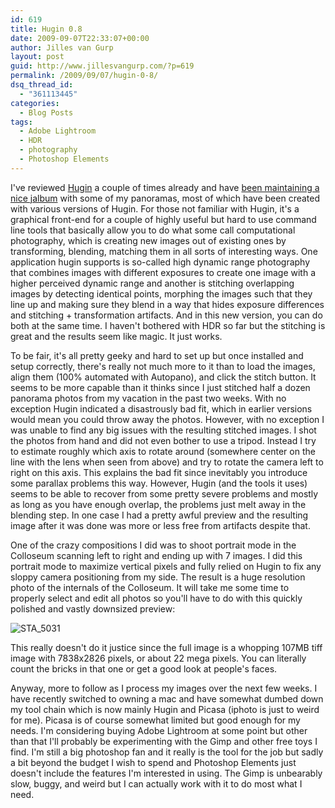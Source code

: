 ```yaml
---
id: 619
title: Hugin 0.8
date: 2009-09-07T22:33:07+00:00
author: Jilles van Gurp
layout: post
guid: http://www.jillesvangurp.com/?p=619
permalink: /2009/09/07/hugin-0-8/
dsq_thread_id:
  - "361113445"
categories:
  - Blog Posts
tags:
  - Adobe Lightroom
  - HDR
  - photography
  - Photoshop Elements
---
```

I've reviewed [Hugin](http://hugin.sourceforge.net/) a couple of times already and have [been maintaining a nice jalbum](https://www.jillesvangurp.com/Stitched/) with some of my panoramas, most of which have been created with various versions of Hugin. For those not familiar with Hugin, it's a graphical front-end for a couple of highly useful but hard to use command line tools that basically allow you to do what some call computational photography, which is creating new images out of existing ones by transforming, blending, matching them in all sorts of interesting ways. One application hugin supports is so-called high dynamic range photography that combines images with different exposures to create one image with a higher perceived dynamic range and another is stitching overlapping images by detecting identical points, morphing the images such that they line up and making sure they blend in a way that hides exposure differences and stitching + transformation artifacts. And in this new version, you can do both at the same time. I haven't bothered with HDR so far but the stitching is great and the results seem like magic. It just works.

To be fair, it's all pretty geeky and hard to set up but once installed and setup correctly, there's really not much more to it than to load the images, align them (100% automated with Autopano), and click the stitch button. It seems to be more capable than it thinks since I just stitched half a dozen panorama photos from my vacation in the past two weeks. With no exception Hugin indicated a disastrously bad fit, which in earlier versions would mean you could throw away the photos. However, with no exception I was unable to find any big issues with the resulting stitched images. I shot the photos from hand and did not even bother to use a tripod. Instead I try to estimate roughly which axis to rotate around (somewhere center on the line with the lens when seen from above) and try to rotate the camera left to right on this axis. This explains the bad fit since inevitably you introduce some parallax problems this way. However, Hugin (and the tools it uses) seems to be able to recover from some pretty severe problems and mostly as long as you have enough overlap, the problems just melt away in the blending step. In one case I had a pretty awful preview and the resulting image after it was done was more or less free from artifacts despite that.

One of the crazy compositions I did was to shoot portrait mode in the Colloseum scanning left to right and ending up with 7 images. I did this portrait mode to maximize vertical pixels and fully relied on Hugin to fix any sloppy camera positioning from my side. The result is a huge resolution photo of the internals of the Colloseum. It will take me some time to properly select and edit all photos so you'll have to do with this quickly polished and vastly downsized preview:

![STA_5031](https://www.jillesvangurp.com/wp-content/uploads/2009/09/STA_5031.jpg)

This really doesn't do it justice since the full image is a whopping 107MB tiff image with 7838x2826 pixels, or about 22 mega pixels. You can literally count the bricks in that one or get a good look at people's faces.

Anyway, more to follow as I process my images over the next few weeks. I have recently switched to owning a mac and have somewhat dumbed down my tool chain which is now mainly Hugin and Picasa (iphoto is just to weird for me). Picasa is of course somewhat limited but good enough for my needs. I'm considering buying Adobe Lightroom at some point but other than that I'll probably be experimenting with the Gimp and other free toys I find. I'm still a big photoshop fan and it really is the tool for the job but sadly a bit beyond the budget I wish to spend and Photoshop Elements just doesn't include the features I'm interested in using. The Gimp is unbearably slow, buggy, and weird but I can actually work with it to do most what I need.